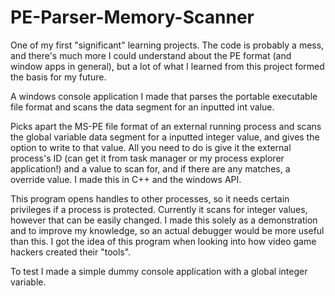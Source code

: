 # PE-Parser-Memory-Scanner
One of my first "significant" learning projects.  The code is probably a mess, and there's much more I could understand about the PE format (and window apps in general), but a lot of what I learned from this project formed the basis for my future.

A windows console application I made that parses the portable executable file format and scans the data segment for an inputted int value.

Picks apart the MS-PE file format of an external running process and scans the global variable data segment for a inputted integer value, and gives the option to write to that value. All you need to do is give it the external process's ID (can get it from task manager or my process explorer application!) and a value to scan for, and if there are any matches, a override value. I made this in C++ and the windows API.

This program opens handles to other processes, so it needs certain privileges if a process is protected. Currently it scans for integer values, however that can be easily changed. I made this solely as a demonstration and to improve my knowledge, so an actual debugger would be more useful than this. I got the idea of this program when looking into how video game hackers created their "tools".

To test I made a simple dummy console application with a global integer variable. 
